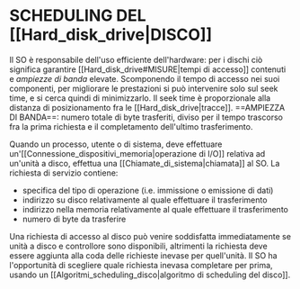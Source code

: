 # SCHEDULING DEL [[Hard_disk_drive|DISCO]]
Il SO è responsabile dell'uso efficiente dell'hardware: per i dischi ciò significa garantire [[Hard_disk_drive#MISURE|tempi di accesso]] contenuti e _ampiezze di banda_ elevate.
Scomponendo il tempo di accesso nei suoi componenti, per migliorare le prestazioni si può intervenire solo sul seek time, e si cerca quindi di minimizzarlo. Il seek time è proporzionale alla distanza di posizionamento fra le [[Hard_disk_drive|tracce]].
==AMPIEZZA DI BANDA==: numero totale di byte trasferiti, diviso per il tempo trascorso fra la prima richiesta e il completamento dell'ultimo trasferimento.

Quando un processo, utente o di sistema, deve effettuare un'[[Connessione_dispositivi_memoria|operazione di I/O]] relativa ad un'unità a disco, effettua una [[Chiamate_di_sistema|chiamata]] al SO. La richiesta di servizio contiene:
- specifica del tipo di operazione (i.e. immissione o emissione di dati)
- indirizzo su disco relativamente al quale effettuare il trasferimento
- indirizzo nella memoria relativamente al quale effettuare il trasferimento
- numero di byte da trasferire

Una richiesta di accesso al disco può venire soddisfatta immediatamente se unità a disco e controllore sono disponibili, altrimenti la richiesta deve essere aggiunta alla coda delle richieste inevase per quell'unità. Il SO ha l'opportunità di scegliere quale richiesta inevasa completare per prima, usando un [[Algoritmi_scheduling_disco|algoritmo di scheduling del disco]].